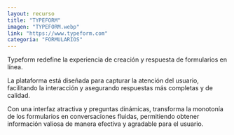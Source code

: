 ```yaml
---
layout: recurso
title: "TYPEFORM"
imagen: "TYPEFORM.webp"
link: "https://www.typeform.com"
categoria: "FORMULARIOS"
---
```


Typeform redefine la experiencia de creación y respuesta de formularios en línea.

La plataforma está diseñada para capturar la atención del usuario, facilitando la interacción y asegurando respuestas más completas y de calidad.

Con una interfaz atractiva y preguntas dinámicas, transforma la monotonía de los formularios en conversaciones fluidas, permitiendo obtener información valiosa de manera efectiva y agradable para el usuario.